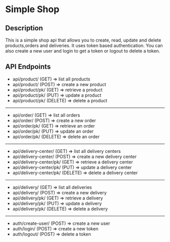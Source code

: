 # Simple Shop
## Description
This is a simple shop api that allows you to create, read, update and delete products,orders and deliveries. 
 It uses token based authentication. You can also create a new user and login to get a token or logout to delete a token.
## API Endpoints
- api/product/  (GET) => list all products
- api/product/ (POST) => create a new product 
- api/product/pk/ (GET) => retrieve a product
- api/product/pk/ (PUT) => update a product 
- api/product/pk/ (DELETE) => delete a product 
---
- api/order/ (GET) => list all orders 
- api/order/ (POST) => create a new order 
- api/order/pk/ (GET) => retrieve an order 
- api/order/pk/ (PUT) => update an order 
- api/order/pk/ (DELETE) => delete an order 
---
- api/delivery-center/ (GET) => list all delivery centers 
- api/delivery-center/ (POST) => create a new delivery center 
- api/delivery-center/pk/ (GET) => retrieve a delivery center
- api/delivery-center/pk/ (PUT) => update a delivery center 
- api/delivery-center/pk/ (DELETE) => delete a delivery center 
---
- api/delivery/ (GET) => list all deliveries 
- api/delivery/ (POST) => create a new delivery 
- api/delivery/pk/ (GET) => retrieve a delivery 
- api/delivery/pk/ (PUT) => update a delivery 
- api/delivery/pk/ (DELETE) => delete a delivery 

------

- auth/create-user/ (POST) => create a new user 
- auth/login/ (POST) => create a new token
- auth/logout/ (POST) => delete a token


